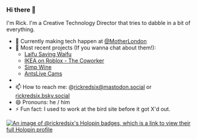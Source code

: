 ### Hi there 👋

I'm Rick. I'm a Creative Technology Director that tries to dabble in a bit of everything. 

- 🔭 Currently making tech happen at [@MotherLondon](https://www.motherlondon.com)
- 💬 Most recent projects (If you wanna chat about them!):
  - [Laifu Saving Waifu](https://laifusavingwaifu.com)
  - [IKEA on Roblox - The Coworker](https://thecoworker.co.uk)
  - [Simp Wine](https://www.simpwine.com)
  - [AntsLive Cams](https://antslivecams.com/)
- 
- 📫 How to reach me: @rickredsix@mastodon.social or [rickredsix.bsky.social](https://bsky.app/profile/rickredsix.bsky.social)
- 😄 Pronouns: he / him
- ⚡ Fun fact: I used to work at the bird site before it got X'd out.
  
[![An image of @rickredsix's Holopin badges, which is a link to view their full Holopin profile](https://holopin.me/rickredsix)](https://holopin.io/@rickredsix)

<!--
**RickRedSix/rickredsix** is a ✨ _special_ ✨ repository because its `README.md` (this file) appears on your GitHub profile.

Here are some ideas to get you started:

- 🔭 I’m currently working on ...
- 🌱 I’m currently learning ...
- 👯 I’m looking to collaborate on ...
- 🤔 I’m looking for help with ...
- 💬 Ask me about ...
- 📫 How to reach me: ...
- 😄 Pronouns: ...
- ⚡ Fun fact: ...
-->

